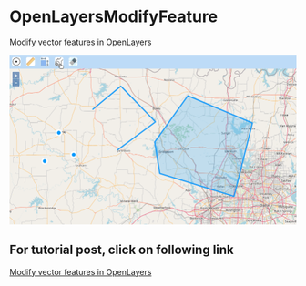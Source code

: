# OpenLayersModifyFeature
Modify vector features in OpenLayers

![OpenLayersModifyFeature](OpenLayersModifyFeature.gif)

## For tutorial post, click on following link<br/>
[Modify vector features in OpenLayers](https://spatial-dev.guru/2022/02/12/modify-features-in-openlayers/)
